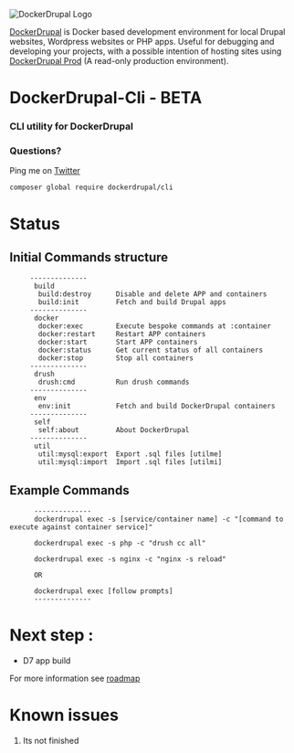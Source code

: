 ![DockerDrupal Logo](https://raw.githubusercontent.com/4alldigital/DockerDrupal/master/docs/images/dd-logo.png)

[DockerDrupal](https://www.4alldigital.io/docker-drupal) is Docker based development environment for local Drupal websites, Wordpress websites or PHP apps. Useful for debugging and developing your projects, with a possible intention of hosting sites using [DockerDrupal Prod](https://github.com/4alldigital/drupalprod-docker) (A read-only production environment).

# DockerDrupal-Cli - BETA
### CLI utility for DockerDrupal

### Questions?
  Ping me on [Twitter](http://twitter.com/@4alldigital)

```composer global require dockerdrupal/cli```

# Status
## Initial Commands structure
```
     --------------
      build
       build:destroy      Disable and delete APP and containers
       build:init         Fetch and build Drupal apps
     --------------
      docker
       docker:exec        Execute bespoke commands at :container
       docker:restart     Restart APP containers
       docker:start       Start APP containers
       docker:status      Get current status of all containers
       docker:stop        Stop all containers
     --------------
      drush
       drush:cmd          Run drush commands 
     --------------
      env
       env:init           Fetch and build DockerDrupal containers
     --------------
      self
       self:about         About DockerDrupal
     --------------
      util
       util:mysql:export  Export .sql files [utilme]
       util:mysql:import  Import .sql files [utilmi]
```

## Example Commands
```
      --------------
      dockerdrupal exec -s [service/container name] -c "[command to execute against container service]"

      dockerdrupal exec -s php -c "drush cc all"

      dockerdrupal exec -s nginx -c "nginx -s reload"

      OR

      dockerdrupal exec [follow prompts]
      --------------

```

# Next step :

 - D7 app build


For more information see [roadmap](https://github.com/4AllDigital/DockerDrupalCli/blob/master/roadmap.md)

# Known issues

1. Its not finished

